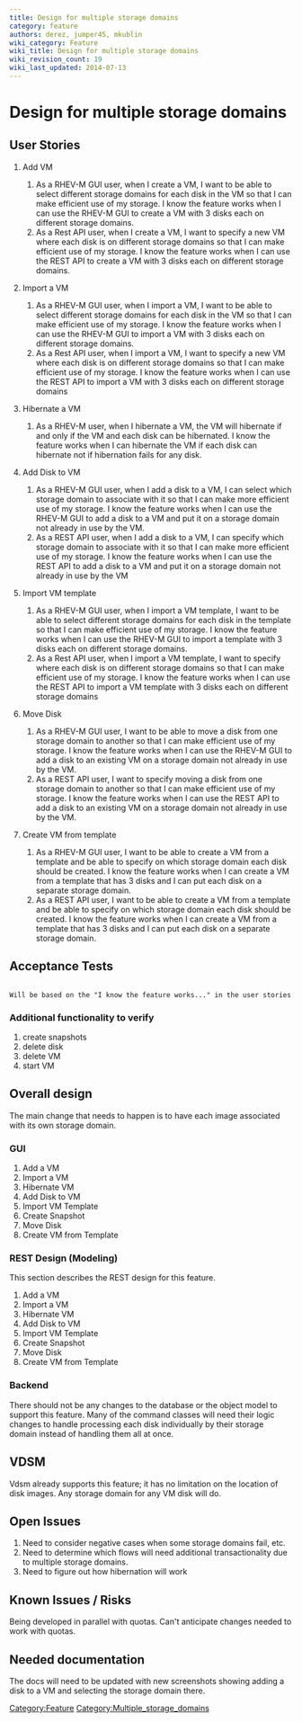 ```yaml
---
title: Design for multiple storage domains
category: feature
authors: derez, jumper45, mkublin
wiki_category: Feature
wiki_title: Design for multiple storage domains
wiki_revision_count: 19
wiki_last_updated: 2014-07-13
---
```


# Design for multiple storage domains

## User Stories

1.  Add VM
    1.  As a RHEV-M GUI user, when I create a VM, I want to be able to select different storage domains for each disk in the VM so that I can make efficient use of my storage. I know the feature works when I can use the RHEV-M GUI to create a VM with 3 disks each on different storage domains.
    2.  As a Rest API user, when I create a VM, I want to specify a new VM where each disk is on different storage domains so that I can make efficient use of my storage. I know the feature works when I can use the REST API to create a VM with 3 disks each on different storage domains.

2.  Import a VM
    1.  As a RHEV-M GUI user, when I import a VM, I want to be able to select different storage domains for each disk in the VM so that I can make efficient use of my storage. I know the feature works when I can use the RHEV-M GUI to import a VM with 3 disks each on different storage domains.
    2.  As a Rest API user, when I import a VM, I want to specify a new VM where each disk is on different storage domains so that I can make efficient use of my storage. I know the feature works when I can use the REST API to import a VM with 3 disks each on different storage domains

3.  Hibernate a VM
    1.  As a RHEV-M user, when I hibernate a VM, the VM will hibernate if and only if the VM and each disk can be hibernated. I know the feature works when I can hibernate the VM if each disk can hibernate not if hibernation fails for any disk.

4.  Add Disk to VM
    1.  As a RHEV-M GUI user, when I add a disk to a VM, I can select which storage domain to associate with it so that I can make more efficient use of my storage. I know the feature works when I can use the RHEV-M GUI to add a disk to a VM and put it on a storage domain not already in use by the VM.
    2.  As a REST API user, when I add a disk to a VM, I can specify which storage domain to associate with it so that I can make more efficient use of my storage. I know the feature works when I can use the REST API to add a disk to a VM and put it on a storage domain not already in use by the VM

5.  Import VM template
    1.  As a RHEV-M GUI user, when I import a VM template, I want to be able to select different storage domains for each disk in the template so that I can make efficient use of my storage. I know the feature works when I can use the RHEV-M GUI to import a template with 3 disks each on different storage domains.
    2.  As a Rest API user, when I import a VM template, I want to specify where each disk is on different storage domains so that I can make efficient use of my storage. I know the feature works when I can use the REST API to import a VM template with 3 disks each on different storage domains

6.  Move Disk
    1.  As a RHEV-M GUI user, I want to be able to move a disk from one storage domain to another so that I can make efficient use of my storage. I know the feature works when I can use the RHEV-M GUI to add a disk to an existing VM on a storage domain not already in use by the VM.
    2.  As a REST API user, I want to specify moving a disk from one storage domain to another so that I can make efficient use of my storage. I know the feature works when I can use the REST API to add a disk to an existing VM on a storage domain not already in use by the VM.

7.  Create VM from template
    1.  As a RHEV-M GUI user, I want to be able to create a VM from a template and be able to specify on which storage domain each disk should be created. I know the feature works when I can create a VM from a template that has 3 disks and I can put each disk on a separate storage domain.
    2.  As a REST API user, I want to be able to create a VM from a template and be able to specify on which storage domain each disk should be created. I know the feature works when I can create a VM from a template that has 3 disks and I can put each disk on a separate storage domain.

## Acceptance Tests

      Will be based on the "I know the feature works..." in the user stories.

### Additional functionality to verify

1.  create snapshots
2.  delete disk
3.  delete VM
4.  start VM

## Overall design

The main change that needs to happen is to have each image associated with its own storage domain.

### GUI

1.  Add a VM
2.  Import a VM
3.  Hibernate VM
4.  Add Disk to VM
5.  Import VM Template
6.  Create Snapshot
7.  Move Disk
8.  Create VM from Template

### REST Design (Modeling)

This section describes the REST design for this feature.

1.  Add a VM
2.  Import a VM
3.  Hibernate VM
4.  Add Disk to VM
5.  Import VM Template
6.  Create Snapshot
7.  Move Disk
8.  Create VM from Template

### Backend

There should not be any changes to the database or the object model to support this feature. Many of the command classes will need their logic changes to handle processing each disk individually by their storage domain instead of handling them all at once.

## VDSM

Vdsm already supports this feature; it has no limitation on the location of disk images. Any storage domain for any VM disk will do.

## Open Issues

1.  Need to consider negative cases when some storage domains fail, etc.
2.  Need to determine which flows will need additional transactionality due to multiple storage domains.
3.  Need to figure out how hibernation will work

## Known Issues / Risks

Being developed in parallel with quotas. Can't anticipate changes needed to work with quotas.

## Needed documentation

The docs will need to be updated with new screenshots showing adding a disk to a VM and selecting the storage domain there.

<Category:Feature> <Category:Multiple_storage_domains>
